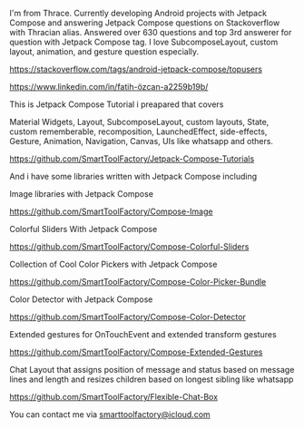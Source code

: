 I'm from Thrace. Currently developing Android projects with Jetpack Compose and answering Jetpack Compose questions on Stackoverflow with Thracian alias. Answered over 630 questions and top 3rd answerer for question with Jetpack Compose tag. I love SubcomposeLayout, custom layout, animation, and gesture question especially.

https://stackoverflow.com/tags/android-jetpack-compose/topusers

https://www.linkedin.com/in/fatih-özcan-a2259b19b/

This is Jetpack Compose Tutorial i preapared that covers

Material Widgets, Layout, SubcomposeLayout, custom layouts, State, custom rememberable, recomposition, LaunchedEffect, side-effects, Gesture, Animation, Navigation, Canvas, UIs like whatsapp and others.

https://github.com/SmartToolFactory/Jetpack-Compose-Tutorials

And i have some libraries written with Jetpack Compose including

Image libraries with Jetpack Compose

https://github.com/SmartToolFactory/Compose-Image

Colorful Sliders With Jetpack Compose

https://github.com/SmartToolFactory/Compose-Colorful-Sliders

Collection of Cool Color Pickers with Jetpack Compose

https://github.com/SmartToolFactory/Compose-Color-Picker-Bundle

Color Detector with Jetpack Compose

https://github.com/SmartToolFactory/Compose-Color-Detector

Extended gestures for OnTouchEvent and extended transform gestures

https://github.com/SmartToolFactory/Compose-Extended-Gestures

Chat Layout that assigns position of message and status based on message lines and length and resizes children based on longest sibling like whatsapp

https://github.com/SmartToolFactory/Flexible-Chat-Box

You can contact me via smarttoolfactory@icloud.com


<!--
**SmartToolFactory/SmartToolFactory** is a ✨ _special_ ✨ repository because its `README.md` (this file) appears on your GitHub profile.

Here are some ideas to get you started:

- 🔭 I’m currently working on ...
- 🌱 I’m currently learning ...
- 👯 I’m looking to collaborate on ...
- 🤔 I’m looking for help with ...
- 💬 Ask me about ...
- 📫 How to reach me: ...
- 😄 Pronouns: ...
- ⚡ Fun fact: ...
-->

